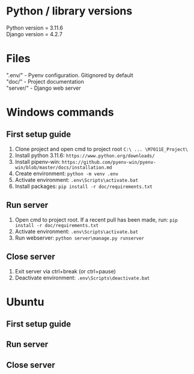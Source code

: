 # Python / library versions
Python version = 3.11.6 <br />
Django version = 4.2.7 <br />

# Files
".env/" - Pyenv configuration. Gitignored by default <br />
"doc/" - Project documentation <br />
"server/" - Django web server <br />


# Windows commands
## First setup guide 
1) Clone project and open cmd to project root ```C:\ ... \M7011E_Project\```
2) Install python 3.11.6: ```https://www.python.org/downloads/```
3) Install pipenv-win: ```https://github.com/pyenv-win/pyenv-win/blob/master/docs/installation.md```
4) Create environment: ```python -m venv .env```
2) Activate environment: ```.env\Scripts\activate.bat```
5) Install packages: ```pip install -r doc/requirements.txt```

## Run server
1) Open cmd to project root. If a recent pull has been made, run: ```pip install -r doc/requirements.txt```
2) Activate environment: ```.env\Scripts\activate.bat```
4) Run webserver: ```python server\manage.py runserver```

## Close server
1) Exit server via ctrl+break (or ctrl+pause) 
2) Deactivate environment: ```.env\Scripts\deactivate.bat```


# Ubuntu
## First setup guide

## Run server

## Close server